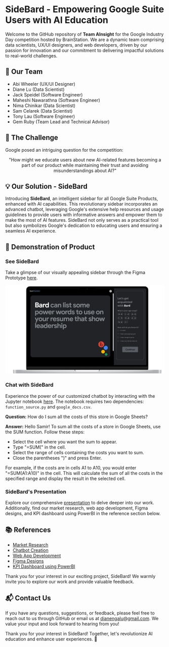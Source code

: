# SideBard - Empowering Google Suite Users with AI Education

Welcome to the GitHub repository of **Team AInsight** for the Google Industry Day competition hosted by BrainStation. We are a dynamic team comprising data scientists, UX/UI designers, and web developers, driven by our passion for innovation and our commitment to delivering impactful solutions to real-world challenges.

## 🚀 Our Team
- Abi Wheeler (UX/UI Designer)
- Diane Lu (Data Scientist)
- Jack Speidel (Software Engineer)
- Maheshi Nawarathna (Software Engineer)
- Nima Chinikar (Data Scientist)
- Sam Celarek (Data Scientist)
- Tony Lau (Software Engineer)
- Gem Ruby (Team Lead and Technical Advisor)

## 🤔 The Challenge
Google posed an intriguing question for the competition:

<div align="center">"How might we educate users about new AI-related features becoming a part of our product while maintaining their trust and avoiding misunderstandings about AI?"</div>


## 💡 Our Solution - SideBard
Introducing **SideBard**, an intelligent sidebar for all Google Suite Products, enhanced with AI capabilities. This revolutionary sidebar incorporates an advanced chatbot, leveraging Google's extensive help resources and usage guidelines to provide users with informative answers and empower them to make the most of AI features. SideBard not only serves as a practical tool but also symbolizes Google's dedication to educating users and ensuring a seamless AI experience.

## 💬 Demonstration of Product

### See SideBard
Take a glimpse of our visually appealing sidebar through the Figma Prototype [here](https://www.figma.com/proto/htu5k0wM0Xg3FJK4vGhh2C/Google---Industry-Project---Workspace?page-id=6%3A3&type=design&node-id=18-212&viewport=-1347%2C379%2C0.56&t=ZOkx9GZUwVS9qznG-1&scaling=min-zoom&starting-point-node-id=18%3A212&mode=design).

![Alt text](image.png)

### Chat with SideBard
Experience the power of our customized chatbot by interacting with the Jupyter notebook [here](https://github.com/ebeui/Google_Industry_Project/blob/906403df0a490482cc0cb3e324f359718c39abe5/SideBard%20Chatbot/Play_with_Sidebard.ipynb). The notebook requires two dependencies: `function_source.py` and `google_docs.csv`.

**Question:** How do I sum all the costs of this store in Google Sheets?

**Answer:** Hello Samir! To sum all the costs of a store in Google Sheets, use the SUM function. Follow these steps:

- Select the cell where you want the sum to appear.
- Type "=SUM(" in the cell.
- Select the range of cells containing the costs you want to sum.
- Close the parentheses ")" and press Enter.

For example, if the costs are in cells A1 to A10, you would enter "=SUM(A1:A10)" in the cell. This will calculate the sum of all the costs in the specified range and display the result in the selected cell.

### SideBard's Presentation
Explore our comprehensive [presentation](https://github.com/ebeui/Google_Industry_Project/blob/906403df0a490482cc0cb3e324f359718c39abe5/Google%20-%20Industry%20Project%20-%20Team%207.pdf) to delve deeper into our work. Additionally, find our market research, web app development, Figma designs, and KPI dashboard using PowerBI in the reference section below.

## 📚 References
- [Market Research](https://github.com/ebeui/Google_Industry_Project/blob/906403df0a490482cc0cb3e324f359718c39abe5/Market%20Research%20and%20KPIs/General%20Questions%20about%20AI%20and%20Uses.pdf)
- [Chatbot Creation](https://github.com/ebeui/Google_Industry_Project/blob/906403df0a490482cc0cb3e324f359718c39abe5/SideBard%20Chatbot/Question_Embedding_and_Search.ipynb)
- [Web App Development](https://github.com/ebeui/Google_Industry_Project/tree/906403df0a490482cc0cb3e324f359718c39abe5/Web%20Dev%20Folder)
- [Figma Designs](https://www.figma.com/proto/htu5k0wM0Xg3FJK4vGhh2C/Google---Industry-Project---Workspace?page-id=6%3A3&type=design&node-id=18-212&viewport=-1347%2C379%2C0.56&t=ZOkx9GZUwVS9qznG-1&scaling=min-zoom&starting-point-node-id=18%3A212&mode=design)
- [KPI Dashboard using PowerBI](https://github.com/ebeui/Google_Industry_Project/blob/906403df0a490482cc0cb3e324f359718c39abe5/Market%20Research%20and%20KPIs/google.pbix)

Thank you for your interest in our exciting project, SideBard! We warmly invite you to explore our work and provide valuable feedback.

## 📬 Contact Us
If you have any questions, suggestions, or feedback, please feel free to reach out to us through GitHub or email us at [dianengalu@gmail.com](mailto:dianengalu@gmail.com). We value your input and look forward to hearing from you!

Thank you for your interest in SideBard! Together, let's revolutionize AI education and enhance user experiences. 🌟

